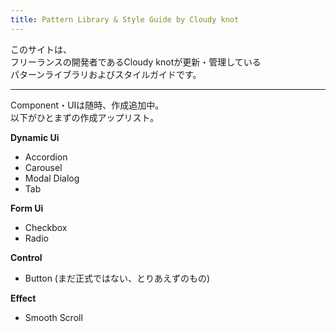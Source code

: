 ```yaml
---
title: Pattern Library & Style Guide by Cloudy knot
---  
```

このサイトは、  
フリーランスの開発者であるCloudy knotが更新・管理している  
パターンライブラリおよびスタイルガイドです。

---

Component・UIは随時、作成追加中。  
以下がひとまずの作成アップリスト。

**Dynamic Ui**
- Accordion
- Carousel
- Modal Dialog
- Tab

**Form Ui**
- Checkbox
- Radio

**Control**
- Button (まだ正式ではない、とりあえずのもの)

**Effect**
- Smooth Scroll